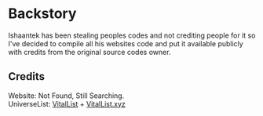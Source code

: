 # Backstory
Ishaantek has been stealing peoples codes and not crediting people for it so I've decided to compile all his websites code and put it available publicly with credits from the original source codes owner. 

## Credits
Website: Not Found, Still Searching.<br>
UniverseList: [VitalList](https://github.com/vitaldevelopment/vitallist) + [VitalList.xyz](https://vitallist.xyz)
